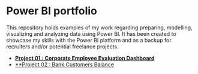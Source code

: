 # Power BI portfolio

This repository holds examples of my work regarding preparing, modelling, visualizing and analyzing data using Power BI. It has been created to showcase my skills with the Power BI platform and as a backup for recruiters and/or potential freelance projects.

- [**Project 01 : Corporate Employee Evaluation Dashboard**](https://github.com/maria-chebac/PowerBIportfolio/tree/main/Project01_employees_evaluation)
- [**Project 02 : Bank Customers Balance](https://github.com/maria-chebac/PowerBIportfolio/tree/main/Project02_bank_customers_balance)
